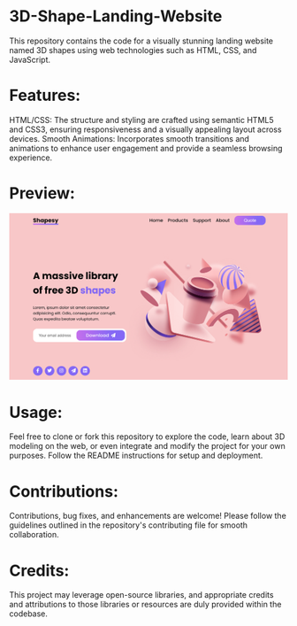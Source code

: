 # 3D-Shape-Landing-Website
This repository contains the code for a visually stunning landing website named 3D shapes using web technologies such as HTML, CSS, and JavaScript.

# Features:
HTML/CSS: The structure and styling are crafted using semantic HTML5 and CSS3, ensuring responsiveness and a visually appealing layout across devices.
Smooth Animations: Incorporates smooth transitions and animations to enhance user engagement and provide a seamless browsing experience.

# Preview:
![landingpage](https://github.com/SANJAYSS-SRM-26/3D-Shape-Landing-Website/blob/main/preview%20(4).png)

# Usage:
Feel free to clone or fork this repository to explore the code, learn about 3D modeling on the web, or even integrate and modify the project for your own purposes. Follow the README instructions for setup and deployment.

# Contributions:
Contributions, bug fixes, and enhancements are welcome! Please follow the guidelines outlined in the repository's contributing file for smooth collaboration.

# Credits:
This project may leverage open-source libraries, and appropriate credits and attributions to those libraries or resources are duly provided within the codebase.
